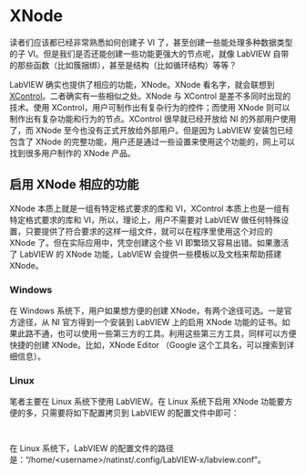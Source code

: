 # XNode

读者们应该都已经非常熟悉如何创建子 VI 了，甚至创建一些能处理多种数据类型的子 VI。但是我们是否还能创建一些功能更强大的节点呢，就像 LabVIEW 自带的那些函数（比如簇捆绑），甚至是结构（比如循环结构）等等？

LabVIEW 确实也提供了相应的功能，XNode。XNode 看名字，就会联想到 [XControl](ui_xcontrol)。二者确实有一些相似之处。XNode 与 XControl 是差不多同时出现的技术。使用 XControl，用户可制作出有复杂行为的控件；而使用 XNode 则可以制作出有复杂功能和行为的节点。XControl 很早就已经开放给 NI 的外部用户使用了，而 XNode 至今也没有正式开放给外部用户。但是因为 LabVIEW 安装包已经包含了 XNode 的完整功能，用户还是通过一些设置来使用这个功能的，网上可以找到很多用户制作的 XNode 产品。

## 启用 XNode 相应的功能

XNode 本质上就是一组有特定格式要求的库和 VI，XControl 本质上也是一组有特定格式要求的库和 VI，所以，理论上，用户不需要对 LabVIEW 做任何特殊设置，只要提供了符合要求的这样一组文件，就可以在程序里使用这个对应的 XNode 了。但在实际应用中，凭空创建这个些 VI 即繁琐又容易出错。如果激活了 LabVIEW 的 XNode 功能，LabVIEW 会提供一些模板以及文档来帮助搭建 XNode。

### Windows

在 Windows 系统下，用户如果想方便的创建 XNode，有两个途径可选。一是官方途径，从 NI 官方得到一个安装到 LabVIEW 上的启用 XNode 功能的证书。如果此路不通，也可以使用一些第三方的工具。利用这些第三方工具，同样可以方便快捷的创建 XNode。比如，XNode Editor （Google 这个工具名，可以搜索到详细信息）。

### Linux

笔者主要在 Linux 系统下使用 LabVIEW。在 Linux 系统下启用 XNode 功能要方便的多，只需要将如下配置拷贝到 LabVIEW 的配置文件中即可：

```ini



```

在 Linux 系统下，LabVIEW 的配置文件的路径是：“/home/<username\>/natinst/.config/LabVIEW-x/labview.conf”。